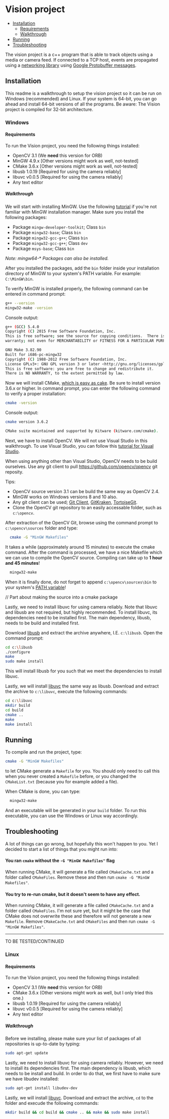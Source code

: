 # Vision project
- [Installation](#installation)
  - [Requirements](#requirements)
  - [Walkthrough](#walkthrough)
- [Running](#running)
- [Troubleshooting](#troubleshooting)

The vision project is a c++ program that is able to track objects using a media or camera feed. If connected to a TCP host, events are propagated using a [networking library][cpp_network_library] using [Google Protobuffer messages][cpp_proto_messages].

## Installation
This readme is a walkthrough to setup the vision project so it can be run on Windows (recommended) and Linux.
If your system is 64-bit, you can go ahead and install 64-bit versions of all the programs. Be aware: The Vision project is compiled for 32-bit architecture.

### Windows
#### Requirements
To run the Vision project, you need the following things installed:
- OpenCV 3.1 (We **need** this version for ORB)
- MinGW 4.9.x [Other versions might work as well, not-tested]
- CMake 3.6.x [Other versions might work as well, not-tested]
- libusb 1.0.19 [Required for using the camera reliably]
- libuvc v0.0.5 [Required for using the camera reliably]
- Any text editor

##### Walkthrough
We will start with installing MinGW. Use the following [tutorial](http://blog.florianwolters.de/educational/2013/11/21/Installing-MinGW/) if you're not familiar with MinGW installation manager. Make sure you install the following packages:
- Package `mingw-developer-toolkit`; Class `bin`
- Package `mingw32-base`; Class `bin`
- Package `mingw32-gcc-g++`; Class `bin`
- Package `mingw32-gcc-g++`; Class `dev`
- Package `msys-base`; Class `bin`

*Note: mingw64-*\* *Packages can also be installed.*

After you installed the packages, add the `bin` folder inside your installation directory of MinGW to your system's PATH variable. For example: `C:\MinGW\bin`.

To verify MinGW is installed properly, the following command can be entered in command prompt:
```bash
g++ --version
mingw32-make -version
```
Console output:
```bash
g++ (GCC) 5.4.0
Copyright (C) 2015 Free Software Foundation, Inc.
This is free software; see the source for copying conditions.  There is NO
warranty; not even for MERCHANTABILITY or FITNESS FOR A PARTICULAR PURPOSE.

GNU Make 3.82.90
Built for i686-pc-mingw32
Copyright (C) 1988-2012 Free Software Foundation, Inc.
License GPLv3+: GNU GPL version 3 or later <http://gnu.org/licenses/gpl.html>
This is free software: you are free to change and redistribute it.
There is NO WARRANTY, to the extent permitted by law.
```

Now we will install CMake, [which is easy as cake](https://cmake.org/install/). Be sure to install version 3.6.x or higher.
In command prompt, you can enter the following command to verify a proper installation:
```bash
cmake -version
```
Console output:
```bash
cmake version 3.6.2

CMake suite maintained and supported by Kitware (kitware.com/cmake).
```

Next, we have to install OpenCV. We will not use Visual Studio in this walkthrough. To use Visual Studio, you can follow this [tutorial for Visual Studio](http://docs.opencv.org/2.4/doc/tutorials/introduction/windows_install/windows_install.html#cpptutwindowsmakeown).

When using anything other than Visual Studio, OpenCV needs to be build ourselves.
Use any git client to pull https://github.com/opencv/opencv git reposity.

Tips:
- OpenCV source version 3.1 can be build the same way as OpenCV 2.4.
- MinGW works on Windows versions 8 and 10 also.
- Any git client can be used; [Git Client](https://desktop.github.com/), [GitKraken](https://www.gitkraken.com/download), [TortoiseGit](https://tortoisegit.org/download/).
- Clone the OpenCV git repository to an easily accessable folder, such as `c:\opencv`.

After extraction of the OpenCV Git, browse using the command prompt to `c:\opencv\sources` folder and type:
```bash
  cmake -G "MinGW Makefiles"
```
It takes a while (approximately around 15 minutes) to execute the cmake command. After the command is processed, we have a nice Makefile which we can use to compile the OpenCV source. Compiling can take up to **1 hour and 45 minutes**!
```bash
  mingw32-make
```
When it is finally done, do not forget to append `c:\opencv\sources\bin` to your system's [PATH variable](windows_path_var)!

// Part about making the source into a cmake package

Lastly, we need to install libuvc for using camera reliably. Note that libuvc and libusb are not required, but highly recommended. To install libuvc, its dependencies need to be installed first. The main dependency, libusb, needs to be build and installed first.

Download [libusb](https://sourceforge.net/projects/libusb/files/libusb-1.0/libusb-1.0.19/libusb-1.0.19.tar.bz2/download) and extract the archive anywhere, I.E. `c:\libusb`. Open the command prompt:
```bash
cd c:\libusb
./configure
make
sudo make install
```
This will install libusb for you such that we meet the dependencies to install libuvc.

Lastly, we will install [libuvc](https://github.com/ktossell/libuvc/releases/tag/v0.0.5) the same way as libusb. Download and extract the archive to `c:\libuvc`, execute the following commands:
```bash
cd c:\libuvc
mkdir build
cd build
cmake ..
make
make install
```

## Running
To compile and run the project, type:
```bash
cmake -G "MinGW Makefiles"
```
to let CMake generate a `Makefile` for you. You should only need to call this when you never created a `Makefile` before, or you changed the `CMakeList.txt` (because you for example added a file).

When CMake is done, you can type:
```bash
  mingw32-make
```
And an executable will be generated in your `build` folder. To run this executable, you can use the Windows or Linux way accordingly.

## Troubleshooting
A lot of things can go wrong, but hopefully this won't happen to you. Yet I decided to start a list of things that you might run into:

#### You ran `cmake` without the `-G "MinGW Makefiles"` flag
When running CMake, it will generate a file called `CMakeCache.txt` and a folder called `CMakeFiles`. Remove these and then run `cmake -G "MinGW Makefiles"`.

#### You try to re-run cmake, but it doesn't seem to have any effect.
When running CMake, it will generate a file called `CMakeCache.txt` and a folder called `CMakeFiles`. I'm not sure yet, but it might be the case that CMake does not overwrite these and therefore will not generate a new `Makefile`. Remove `CMakeCache.txt` and `CMakeFiles` and then run `cmake -G "MinGW Makefiles"`.

* * *

TO BE TESTED/CONTINUED

### Linux
#### Requirements
To run the Vision project, you need the following things installed:
- OpenCV 3.1 (We **need** this version for ORB)
- CMake 3.6.x (Other versions might work as well, but I only tried this one.)
- libusb 1.0.19 [Required for using the camera reliably]
- libuvc v0.0.5 [Required for using the camera reliably]
- Any text editor

##### Walkthrough
Before we installing, please make sure your list of packages of all repositories is up-to-date by typing:
```bash
sudo apt-get update
```

Lastly, we need to install libuvc for using camera reliably. However, we need to install its dependencies first. The main dependency is libusb, which needs to be install and build. In order to do that, we first have to make sure we have libudev installed:
```bash
sudo apt-get install libudev-dev
```

Lastly, we will install [libuvc](https://github.com/ktossell/libuvc/releases/tag/v0.0.5). Download and extract the archive, `cd` to the folder and execude the following commands:
```bash
mkdir build && cd build && cmake .. && make && sudo make install
```


[windows_path_var]: http://www.computerhope.com/issues/ch000549.htm
[cpp_network_library]: http://example.com
[cpp_proto_messages]: http://example.com
